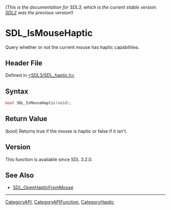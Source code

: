 ###### (This is the documentation for SDL3, which is the current stable version. [SDL2](https://wiki.libsdl.org/SDL2/) was the previous version!)
# SDL_IsMouseHaptic

Query whether or not the current mouse has haptic capabilities.

## Header File

Defined in [<SDL3/SDL_haptic.h>](https://github.com/libsdl-org/SDL/blob/main/include/SDL3/SDL_haptic.h)

## Syntax

```c
bool SDL_IsMouseHaptic(void);
```

## Return Value

(bool) Returns true if the mouse is haptic or false if it isn't.

## Version

This function is available since SDL 3.2.0.

## See Also

- [SDL_OpenHapticFromMouse](SDL_OpenHapticFromMouse)

----
[CategoryAPI](CategoryAPI), [CategoryAPIFunction](CategoryAPIFunction), [CategoryHaptic](CategoryHaptic)

